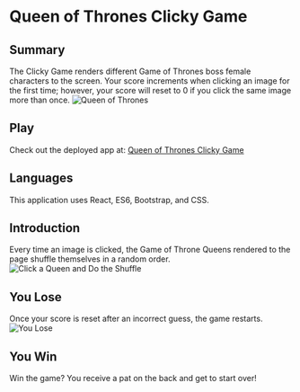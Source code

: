 # Queen of Thrones Clicky Game

## Summary
The Clicky Game renders different Game of Thrones boss female characters to the screen. Your score increments when clicking an image for the first time; however, your score will reset to 0 if you click the same image more than once.
![Queen of Thrones](https://drive.google.com/file/d/13dBwD5jacjF9vguF_OS1nOJcUJkgxIdC/view?usp=sharing)

## Play
Check out the deployed app at: [Queen of Thrones Clicky Game](https://cait-sidener.github.io/clicky-game/)

## Languages
This application uses React, ES6, Bootstrap, and CSS.

## Introduction
Every time an image is clicked, the Game of Throne Queens rendered to the page shuffle themselves in a random order.
![Click a Queen and Do the Shuffle](https://drive.google.com/file/d/1U-VLXYRjS0FDJ1YMutqzstWwszIv6n-J/view?usp=sharing)

## You Lose
Once your score is reset after an incorrect guess, the game restarts.
![You Lose](https://drive.google.com/file/d/1flJ4VXfya1ljR8aWiIy5b7H8XthMH-I0/view?usp=sharing)

## You Win
Win the game? You receive a pat on the back and get to start over!
